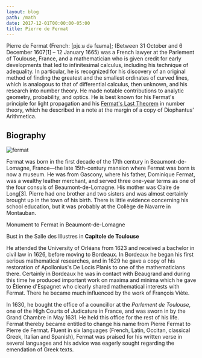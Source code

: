 ```yaml
---
layout: blog
path: /math
date: 2017-12-01T00:00:00-05:00
title: Pierre de Fermat
---
```


Pierre de Fermat (French: \[pjɛːʁ də fɛʁma\]; (Between 31 October and 6 December 1607\[1\] – 12 January 1665) was a French lawyer at the Parlement of Toulouse, France, and a mathematician who is given credit for early developments that led to infinitesimal calculus, including his technique of adequality. In particular, he is recognized for his discovery of an original method of finding the greatest and the smallest ordinates of curved lines, which is analogous to that of differential calculus, then unknown, and his research into number theory. He made notable contributions to analytic geometry, probability, and optics. He is best known for his Fermat's principle for light propagation and his [Fermat's Last Theorem](https://en.wikipedia.org/wiki/Fermat%27s_principle) in number theory, which he described in a note at the margin of a copy of Diophantus' Arithmetica.

## Biography

![fermat](/public/static/Pierre_de_Fermat.jpg)

Fermat was born in the first decade of the 17th century in Beaumont-de-Lomagne, France—the late 15th-century mansion where Fermat was born is now a museum. He was from Gascony, where his father, Dominique Fermat, was a wealthy leather merchant, and served three one-year terms as one of the four consuls of Beaumont-de-Lomagne. His mother was Claire de Long\[3\]. Pierre had one brother and two sisters and was almost certainly brought up in the town of his birth. There is little evidence concerning his school education, but it was probably at the Collège de Navarre in Montauban.

Monument to Fermat in Beaumont-de-Lomagne

Bust in the Salle des Illustres in **Capitole de Toulouse**

He attended the University of Orléans from 1623 and received a bachelor in civil law in 1626, before moving to Bordeaux. In Bordeaux he began his first serious mathematical researches, and in 1629 he gave a copy of his restoration of Apollonius's De Locis Planis to one of the mathematicians there. Certainly in Bordeaux he was in contact with Beaugrand and during this time he produced important work on maxima and minima which he gave to Étienne d'Espagnet who clearly shared mathematical interests with Fermat. There he became much influenced by the work of François Viète.

In 1630, he bought the office of a councillor at the *Parlement de Toulouse*, one of the High Courts of Judicature in France, and was sworn in by the Grand Chambre in May 1631. He held this office for the rest of his life. Fermat thereby became entitled to change his name from Pierre Fermat to Pierre de Fermat. Fluent in six languages (French, Latin, Occitan, classical Greek, Italian and Spanish), Fermat was praised for his written verse in several languages and his advice was eagerly sought regarding the emendation of Greek texts.



